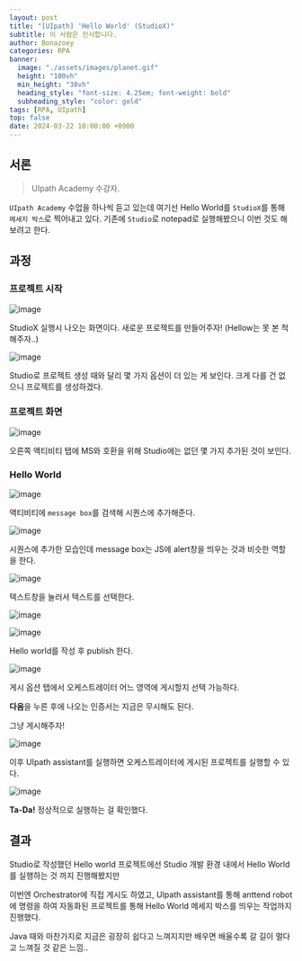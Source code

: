 ```yaml
---
layout: post
title: "[UIpath] 'Hello World' (StudioX)"
subtitle: 이 사람은 인사합니다.
author: Bonazoey
categories: RPA
banner:
  image: "./assets/images/planet.gif"
  height: "100vh"
  min_height: "38vh"
  heading_style: "font-size: 4.25em; font-weight: bold"
  subheading_style: "color: gold"
tags: [RPA, UIpath]
top: false
date: 2024-03-22 10:00:00 +0900
---
```


## 서론

> UIpath Academy 수강자.

`UIpath Academy` 수업을 하나씩 듣고 있는데 여기선 Hello World를 `StudioX`를 통해 `메세지 박스`로 찍어내고 있다. 기존에 `Studio`로 notepad로 실행해봤으니 이번 것도 해보려고 한다.

## 과정

### 프로젝트 시작
![image](https://github.com/bonazoey/bonazoey.github.io/assets/142956374/0ccdb5e5-e5ce-4d5b-9133-b16b22e099cf)

StudioX 실행시 나오는 화면이다. 새로운 프로젝트를 만들어주자! (Hellow는 못 본 척 해주자..)

![image](https://github.com/bonazoey/bonazoey.github.io/assets/142956374/73b860a3-b91a-45d8-a914-3ebbb69a60bf)

Studio로 프로젝트 생성 때와 달리 몇 가지 옵션이 더 있는 게 보인다. 크게 다를 건 없으니 프로젝트를 생성하겠다.

### 프로젝트 화면

![image](https://github.com/bonazoey/bonazoey.github.io/assets/142956374/701b53a5-feda-4d5e-b265-8d0fcc80a9ab)

오른쪽 액티비티 탭에 MS와 호환을 위해 Studio에는 없던 몇 가지 추가된 것이 보인다.

### Hello World

![image](https://github.com/bonazoey/bonazoey.github.io/assets/142956374/80f2abbc-0933-4126-95f2-6b5a8f6f88c2)

액티비티에 `message box`를 검색해 시퀀스에 추가해준다.

![image](https://github.com/bonazoey/bonazoey.github.io/assets/142956374/ef839fc7-7173-41d9-8be2-130d70fddb93)

시퀀스에 추가한 모습인데 message box는 JS에 alert창을 띄우는 것과 비슷한 역할을 한다.

![image](https://github.com/bonazoey/bonazoey.github.io/assets/142956374/d3091273-43b7-48de-a033-f219f8de7f49)

텍스트창을 눌러서 텍스트를 선택한다.

![image](https://github.com/bonazoey/bonazoey.github.io/assets/142956374/43c5e95f-67e1-4d43-91a4-0db8663f8cd5)

![image](https://github.com/bonazoey/bonazoey.github.io/assets/142956374/ee83986c-da5e-497c-8349-22bc9acd6a70)

Hello world를 작성 후 publish 한다.

![image](https://github.com/bonazoey/bonazoey.github.io/assets/142956374/ef39b085-4a46-40b3-8445-64332719bf7c)

게시 옵션 탭에서 오케스트레이터 어느 영역에 게시할지 선택 가능하다.

**다음**을 누른 후에 나오는 인증서는 지금은 무시해도 된다.

그냥 게시해주자!

![image](https://github.com/bonazoey/bonazoey.github.io/assets/142956374/67049f7a-4e4b-453f-856b-7ff86b5c950d)

이후 UIpath assistant를 실행하면 오케스트레이터에 게시된 프로젝트를 실행할 수 있다.

![image](https://github.com/bonazoey/bonazoey.github.io/assets/142956374/49190c6b-c975-4c30-844f-b19f90c3c5b6)

**Ta-Da!** 정상적으로 실행하는 걸 확인했다.

## 결과

Studio로 작성했던 Hello world 프로젝트에선 Studio 개발 환경 내에서 Hello World를 실행하는 것 까지 진행해봤지만

이번엔 Orchestrator에 직접 게시도 하였고, UIpath assistant를 통해 anttend robot에 명령을 하여 자동화된 프로젝트를 통해 Hello World 메세지 박스를 띄우는 작업까지 진행했다.

Java 때와 마찬가지로 지금은 굉장히 쉽다고 느껴지지만 배우면 배울수록 갈 길이 멀다고 느껴질 것 같은 느낌..
